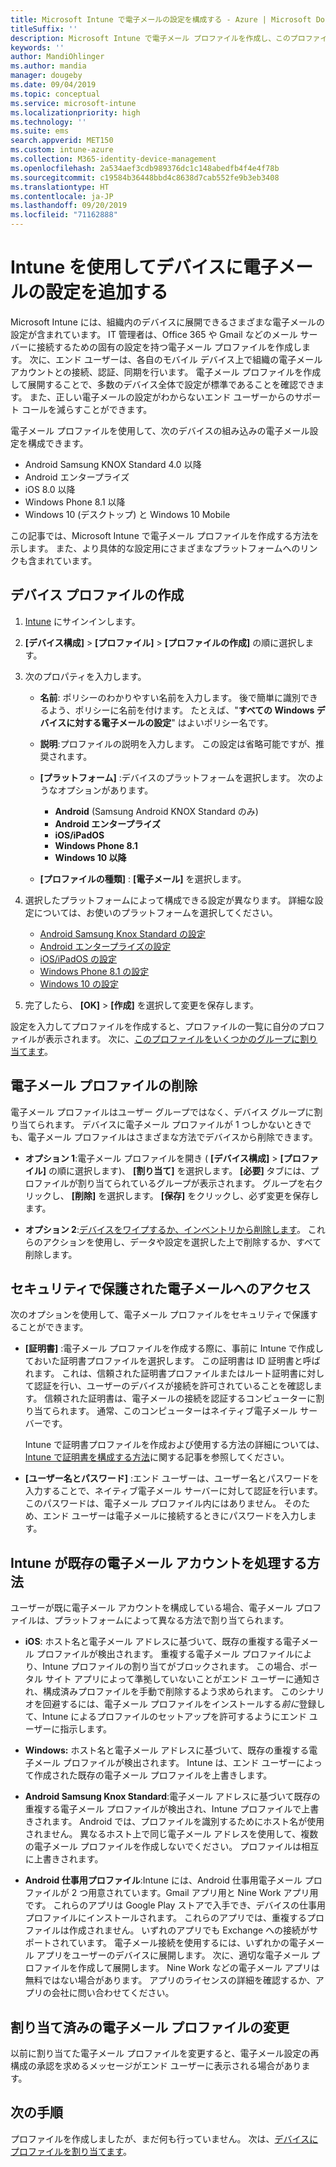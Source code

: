 ```yaml
---
title: Microsoft Intune で電子メールの設定を構成する - Azure | Microsoft Docs
titleSuffix: ''
description: Microsoft Intune で電子メール プロファイルを作成し、このプロファイルを Android エンタープライズ、iOS、および Windows デバイスに展開します。 電子メール プロファイルを使用して、電子メール サーバーや、自分が管理するデバイスで会社の電子メールに接続するための認証方法など、一般的な電子メールの設定を構成します。
keywords: ''
author: MandiOhlinger
ms.author: mandia
manager: dougeby
ms.date: 09/04/2019
ms.topic: conceptual
ms.service: microsoft-intune
ms.localizationpriority: high
ms.technology: ''
ms.suite: ems
search.appverid: MET150
ms.custom: intune-azure
ms.collection: M365-identity-device-management
ms.openlocfilehash: 2a534aef3cdb989376dc1c148abedfb4f4e4f78b
ms.sourcegitcommit: c19584b36448bbd4c8638d7cab552fe9b3eb3408
ms.translationtype: HT
ms.contentlocale: ja-JP
ms.lasthandoff: 09/20/2019
ms.locfileid: "71162888"
---
```

# <a name="add-email-settings-to-devices-using-intune"></a>Intune を使用してデバイスに電子メールの設定を追加する

Microsoft Intune には、組織内のデバイスに展開できるさまざまな電子メールの設定が含まれています。 IT 管理者は、Office 365 や Gmail などのメール サーバーに接続するための固有の設定を持つ電子メール プロファイルを作成します。 次に、エンド ユーザーは、各自のモバイル デバイス上で組織の電子メール アカウントとの接続、認証、同期を行います。 電子メール プロファイルを作成して展開することで、多数のデバイス全体で設定が標準であることを確認できます。 また、正しい電子メールの設定がわからないエンド ユーザーからのサポート コールを減らすことができます。

電子メール プロファイルを使用して、次のデバイスの組み込みの電子メール設定を構成できます。

- Android Samsung KNOX Standard 4.0 以降
- Android エンタープライズ
- iOS 8.0 以降
- Windows Phone 8.1 以降
- Windows 10 (デスクトップ) と Windows 10 Mobile

この記事では、Microsoft Intune で電子メール プロファイルを作成する方法を示します。 また、より具体的な設定用にさまざまなプラットフォームへのリンクも含まれています。

## <a name="create-a-device-profile"></a>デバイス プロファイルの作成

1. [Intune](https://go.microsoft.com/fwlink/?linkid=2090973) にサインインします。
2. **[デバイス構成]**  >  **[プロファイル]**  >  **[プロファイルの作成]** の順に選択します。
3. 次のプロパティを入力します。

    - **名前**: ポリシーのわかりやすい名前を入力します。 後で簡単に識別できるよう、ポリシーに名前を付けます。 たとえば、"**すべての Windows デバイスに対する電子メールの設定**" はよいポリシー名です。
    - **説明**:プロファイルの説明を入力します。 この設定は省略可能ですが、推奨されます。
    - **[プラットフォーム]** :デバイスのプラットフォームを選択します。 次のようなオプションがあります。

        - **Android** (Samsung Android KNOX Standard のみ)
        - **Android エンタープライズ**
        - **iOS/iPadOS**
        - **Windows Phone 8.1**
        - **Windows 10 以降**

    - **[プロファイルの種類]** : **[電子メール]** を選択します。

4. 選択したプラットフォームによって構成できる設定が異なります。 詳細な設定については、お使いのプラットフォームを選択してください。

    - [Android Samsung Knox Standard の設定](email-settings-android.md)
    - [Android エンタープライズの設定](email-settings-android-enterprise.md)
    - [iOS/iPadOS の設定](email-settings-ios.md)
    - [Windows Phone 8.1 の設定](email-settings-windows-phone-8-1.md)
    - [Windows 10 の設定](email-settings-windows-10.md)

5. 完了したら、 **[OK]**  >  **[作成]** を選択して変更を保存します。

設定を入力してプロファイルを作成すると、プロファイルの一覧に自分のプロファイルが表示されます。 次に、[このプロファイルをいくつかのグループに割り当てます](device-profile-assign.md)。

## <a name="remove-an-email-profile"></a>電子メール プロファイルの削除

電子メール プロファイルはユーザー グループではなく、デバイス グループに割り当てられます。 デバイスに電子メール プロファイルが 1 つしかないときでも、電子メール プロファイルはさまざまな方法でデバイスから削除できます。

- **オプション 1**:電子メール プロファイルを開き ( **[デバイス構成]**  >  **[プロファイル]** の順に選択します)、 **[割り当て]** を選択します。 **[必要]** タブには、プロファイルが割り当てられているグループが表示されます。 グループを右クリックし、 **[削除]** を選択します。 **[保存]** をクリックし、必ず変更を保存します。

- **オプション 2**:[デバイスをワイプするか、インベントリから削除します](devices-wipe.md)。 これらのアクションを使用し、データや設定を選択した上で削除するか、すべて削除します。

## <a name="secure-email-access"></a>セキュリティで保護された電子メールへのアクセス

次のオプションを使用して、電子メール プロファイルをセキュリティで保護することができます。

- **[証明書]** :電子メール プロファイルを作成する際に、事前に Intune で作成しておいた証明書プロファイルを選択します。 この証明書は ID 証明書と呼ばれます。 これは、信頼された証明書プロファイルまたはルート証明書に対して認証を行い、ユーザーのデバイスが接続を許可されていることを確認します。 信頼された証明書は、電子メールの接続を認証するコンピューターに割り当てられます。 通常、このコンピューターはネイティブ電子メール サーバーです。

  Intune で証明書プロファイルを作成および使用する方法の詳細については、[Intune で証明書を構成する方法](certificates-configure.md)に関する記事を参照してください。

- **[ユーザー名とパスワード]** :エンド ユーザーは、ユーザー名とパスワードを入力することで、ネイティブ電子メール サーバーに対して認証を行います。 このパスワードは、電子メール プロファイル内にはありません。 そのため、エンド ユーザーは電子メールに接続するときにパスワードを入力します。

## <a name="how-intune-handles-existing-email-accounts"></a>Intune が既存の電子メール アカウントを処理する方法

ユーザーが既に電子メール アカウントを構成している場合、電子メール プロファイルは、プラットフォームによって異なる方法で割り当てられます。

- **iOS**: ホスト名と電子メール アドレスに基づいて、既存の重複する電子メール プロファイルが検出されます。 重複する電子メール プロファイルにより、Intune プロファイルの割り当てがブロックされます。 この場合、ポータル サイト アプリによって準拠していないことがエンド ユーザーに通知され、構成済みプロファイルを手動で削除するよう求められます。 このシナリオを回避するには、電子メール プロファイルをインストールする*前に*登録して、Intune によるプロファイルのセットアップを許可するようにエンド ユーザーに指示します。

- **Windows:** ホスト名と電子メール アドレスに基づいて、既存の重複する電子メール プロファイルが検出されます。 Intune は、エンド ユーザーによって作成された既存の電子メール プロファイルを上書きします。

- **Android Samsung Knox Standard**:電子メール アドレスに基づいて既存の重複する電子メール プロファイルが検出され、Intune プロファイルで上書きされます。 Android では、プロファイルを識別するためにホスト名が使用されません。 異なるホスト上で同じ電子メール アドレスを使用して、複数の電子メール プロファイルを作成しないでください。 プロファイルは相互に上書きされます。

- **Android 仕事用プロファイル**:Intune には、Android 仕事用電子メール プロファイルが 2 つ用意されています。Gmail アプリ用と Nine Work アプリ用です。 これらのアプリは Google Play ストアで入手でき、デバイスの仕事用プロファイルにインストールされます。 これらのアプリでは、重複するプロファイルは作成されません。 いずれのアプリでも Exchange への接続がサポートされています。 電子メール接続を使用するには、いずれかの電子メール アプリをユーザーのデバイスに展開します。 次に、適切な電子メール プロファイルを作成して展開します。 Nine Work などの電子メール アプリは無料ではない場合があります。 アプリのライセンスの詳細を確認するか、アプリの会社に問い合わせてください。

## <a name="changes-to-assigned-email-profiles"></a>割り当て済みの電子メール プロファイルの変更

以前に割り当てた電子メール プロファイルを変更すると、電子メール設定の再構成の承認を求めるメッセージがエンド ユーザーに表示される場合があります。

## <a name="next-steps"></a>次の手順

プロファイルを作成しましたが、まだ何も行っていません。 次は、[デバイスにプロファイルを割り当てます](device-profile-assign.md)。

